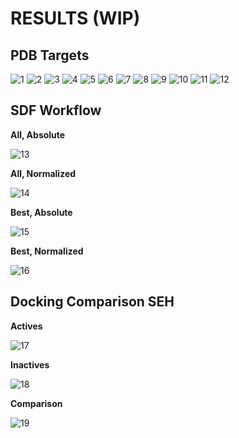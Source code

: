 # RESULTS (WIP)

## PDB Targets

![1](data/11-beta-hydroxysteroid_dehydrogenase_1/results/11-beta-hydroxysteroid_dehydrogenase_1.png)
![2](data/acetylcholinesterase/results/acetylcholinesterase.png)
![3](data/coagulation_factor_xa/results/coagulation_factor_xa.png)
![4](data/cyclooxygenase-1/results/cyclooxygenase-1.png)
![5](data/cyclooxygenase-2/results/cyclooxygenase-2.png)
![6](data/cyclooxygenase-2/results_human/cyclooxygenase-2_human.png)
![7](data/dipeptidyl_peptidase_IV/results/dipeptidyl_peptidase_IV.png)
![8](data/monoamine_oxidase_B/results/monoamine_oxidase_B.png)
![9](data/p38_map_kinase/results/p38_map_kinase.png)
![10](data/phosphodiesterase-5/results/phosphodiesterase-5.png)
![11](data/protein-tyrosine_phosphatase_1B/results/protein-tyrosine_phosphatase_1B.png)
![12](data/soluble_epoxide_hydrolase/results/soluble_epoxide_hydrolase.png)

## SDF Workflow

**All, Absolute**

![13](workflows/sdf/results/results_vs_6hgv_6A_Gold.png)

**All, Normalized**

![14](workflows/sdf/results/results_normalized_vs_6hgv_6A_Gold.png)

**Best, Absolute**

![15](workflows/sdf/results/results_best_vs_6hgv_6A_Gold.png)

**Best, Normalized**

![16](workflows/sdf/results/results_best_normalized_vs_6hgv_6A_Gold.png)

## Docking Comparison SEH

**Actives**

![17](workflows/vs/results/sEH_6hgv_results_actives.png)

**Inactives**

![18](workflows/vs/results/sEH_6hgv_results_inactives.png)

**Comparison**

![19](workflows/vs/results/sEH_6hgv_results_comparison.png)
